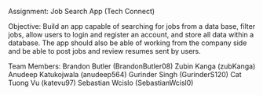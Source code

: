 Assignment: Job Search App (Tech Connect)

Objective: Build an app capable of searching for jobs from a data base, filter jobs, allow users to login and register an account, and store all data within a database. The app should also be able of working from the company side and be able to post jobs and review resumes sent by users. 

Team Members: Brandon Butler (BrandonButler08) Zubin Kanga (zubKanga) Anudeep Katukojwala (anudeep564) Gurinder Singh (GurinderS120) Cat Tuong Vu (katevu97) Sebastian Wcislo (SebastianWcisl0)
